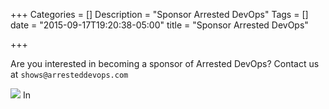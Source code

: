 +++
Categories = []
Description = "Sponsor Arrested DevOps"
Tags = []
date = "2015-09-17T19:20:38-05:00"
title = "Sponsor Arrested DevOps"

+++

Are you interested in becoming a sponsor of Arrested DevOps? Contact us at `shows@arresteddevops.com`

<img src = "https://www.arresteddevops.com/img/sponsor-arrested-devops.png" class = "img-fluid">
In 
